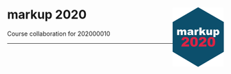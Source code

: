 <!-- README.md is generated from README.Rmd. Please edit that file -->

# markup 2020 <a href='https://github.com/gerkovink/markup2020'><img src='markup_sticker_SMALL.png' align="right" height="139" /></a>

Course collaboration for 202000010

-----
